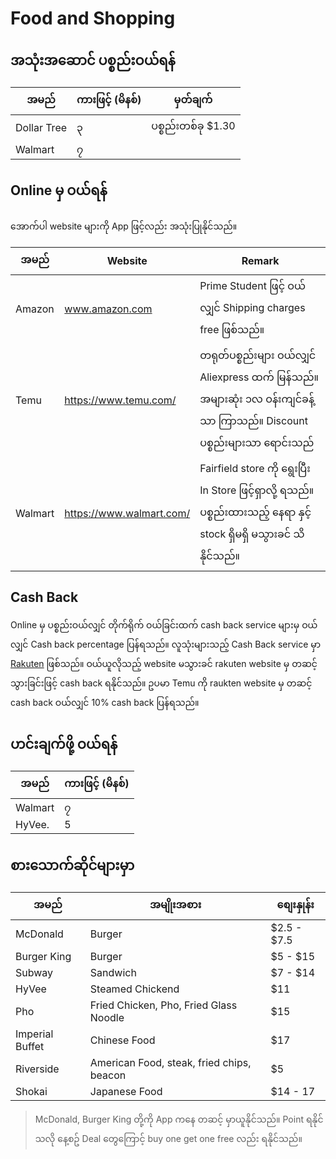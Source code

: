 # Food and Shopping

## အသုံးအဆောင် ပစ္စည်းဝယ်ရန်

| အမည်        | ကားဖြင့် (မိနစ်) | မှတ်ချက်           |
| ----------- | ---------------- | ------------------ |
| Dollar Tree | ၃                | ပစ္စည်းတစ်ခု $1.30 |
| Walmart     | ၇                |                    |

## Online မှ ဝယ်ရန်

အောက်ပါ website များကို App ဖြင့်လည်း အသုံးပြုနိုင်သည်။

| အမည်    | Website                  | Remark                                                                                                                 |
| ------- | ------------------------ | ---------------------------------------------------------------------------------------------------------------------- |
| Amazon  | www.amazon.com           | Prime Student ဖြင့် ဝယ်လျှင် Shipping charges free ဖြစ်သည်။                                                            |
| Temu    | https://www.temu.com/    | တရုတ်ပစ္စည်းများ ဝယ်လျှင် Aliexpress ထက် မြန်သည်။ အများဆုံး ၁လ ဝန်းကျင်ခန့်သာ ကြာသည်။ Discount ပစ္စည်းများသာ ရောင်းသည် |
| Walmart | https://www.walmart.com/ | Fairfield store ကို ရွေးပြီး In Store ဖြင့်ရှာလို့ ရသည်။​ ပစ္စည်းထားသည့် နေရာ နှင့် stock ရှိမရှိ မသွားခင် သိနိုင်သည်။ |

## Cash Back

Online မှ ပစ္စည်းဝယ်လျှင် တိုက်ရိုက် ဝယ်ခြင်းထက် cash back service များမှ ဝယ်လျှင် Cash back percentage ပြန်ရသည်။ လူသုံးများသည့် Cash Back service မှာ [Rakuten](www.rakuten.com/r/SATURN1234) ဖြစ်သည်။ ဝယ်ယူလိုသည့် website မသွားခင် rakuten website မှ တဆင့်သွားခြင်းဖြင့် cash back ရနိုင်သည်။ ဥပမာ Temu ကို raukten website မှ တဆင့် cash back ဝယ်လျှင် 10% cash back ပြန်ရသည်။

## ဟင်းချက်ဖို့ ဝယ်ရန်

| အမည်    | ကားဖြင့် (မိနစ်) |
| ------- | ---------------- |
| Walmart | ၇                |
| HyVee.  | 5                |

## စားသောက်ဆိုင်များမှာ

| အမည်            | အမျိုးအစား                                | စျေးနှုန်း  |
| --------------- | ----------------------------------------- | ----------- |
| McDonald        | Burger                                    | $2.5 - $7.5 |
| Burger King     | Burger                                    | $5 - $15    |
| Subway          | Sandwich                                  | $7 - $14    |
| HyVee           | Steamed Chickend                          | $11         |
| Pho             | Fried Chicken, Pho, Fried Glass Noodle    | $15         |
| Imperial Buffet | Chinese Food                              | $17         |
| Riverside       | American Food, steak, fried chips, beacon | $5          |
| Shokai          | Japanese Food                             | $14 - 17    |

> McDonald, Burger King တို့ကို App ကနေ တဆင့် မှာယူနိုင်သည်။ Point ရနိုင်သလို နေ့စဥ် Deal တွေကြောင့် buy one get one free လည်း ရနိုင်သည်။
